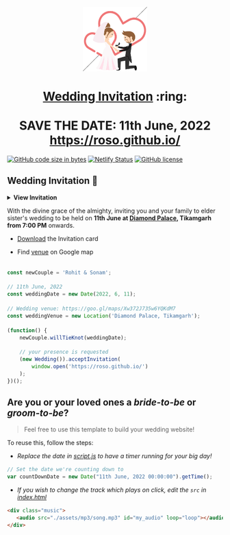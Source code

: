 
<p align="center"><a href="https://roso.github.io/"><img src="./assets/wedding.gif" width="150px" height="150px"/></a></p>
<h1 align="center"><a href="https://roso.github.io/">Wedding Invitation</a> :ring: <br> <br> SAVE THE DATE: 11th June, 2022 <br> <a href="https://roso.github.io/">https://roso.github.io/</a></h1>

[![GitHub code size in bytes](https://img.shields.io/github/languages/code-size/vinitshahdeo/Wedding-Invitation?logo=github)](https://roso.github.io/) [![Netlify Status](https://api.netlify.com/api/v1/badges/e945f101-f434-45e6-8c33-df855c6b2082/deploy-status)](https://app.netlify.com/sites/sonali/deploys) [![GitHub license](https://img.shields.io/github/license/vinitshahdeo/Wedding-Invitation?logo=github)](https://github.com/vinitshahdeo/Wedding-Invitation)

## Wedding Invitation :ring:

<details>
  <summary><strong>View Invitation</strong></summary>
  <a href="https://roso.github.io/"><img src="./assets/img/sonali.jpeg" /></a>
</details>

With the divine grace of the almighty,
inviting you and your family to elder sister's wedding to be held on **11th June at [Diamond Palace](https://goo.gl/maps/Xw372J735w6YQKdM7), Tikamgarh from 7:00 PM** onwards.

- [Download](https://github.com/rjnitt/roso.github.io/blob/master/invitation/rohit_wedding_invite.png) the Invitation card

- Find [venue](https://goo.gl/maps/Xw372J735w6YQKdM7) on Google map


```js

const newCouple = 'Rohit & Sonam';

// 11th June, 2022
const weddingDate = new Date(2022, 6, 11);

// Wedding venue: https://goo.gl/maps/Xw372J735w6YQKdM7
const weddingVenue = new Location('Diamond Palace, Tikamgarh');

(function() {
    newCouple.willTieKnot(weddingDate);

    // your presence is requested
    (new Wedding()).acceptInvitation(
        window.open('https://roso.github.io/')
    );
})();


```

## Are you or your loved ones a *bride-to-be* or *groom-to-be*? 
> Feel free to use this template to build your wedding website!

To reuse this, follow the steps:

- *Replace the date in [script.js](https://github.com/vinitshahdeo/Wedding-Invitation/blob/master/js/script.js#L29) to have a timer running for your big day!*

```js
// Set the date we're counting down to
var countDownDate = new Date("11th June, 2022 00:00:00").getTime();
```

- *If you wish to change the track which plays on click, edit the `src` in [index.html](https://github.com/vinitshahdeo/Wedding-Invitation/blob/760c4aa437115fc365f5cb86a4b428b0e292b5ba/index.html#L69)*

```html
<div class="music">
   <audio src="./assets/mp3/song.mp3" id="my_audio" loop="loop"></audio> 
</div>
```
